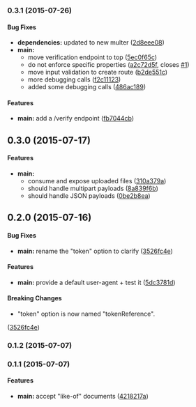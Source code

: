 ### 0.3.1 (2015-07-26)


#### Bug Fixes

* **dependencies:** updated to new multer ([2d8eee08](https://github.com/voxpelli/node-micropub-express/commit/2d8eee08473ecb784510c9f4ddc49ce1605f371b))
* **main:**
  * move verification endpoint to top ([5ec0f65c](https://github.com/voxpelli/node-micropub-express/commit/5ec0f65cf479d668977997ea559639026e89b1ff))
  * do not enforce specific properties ([a2c72d5f](https://github.com/voxpelli/node-micropub-express/commit/a2c72d5f97c98ddb1925ca3c51ee91c134178807), closes [#1](https://github.com/voxpelli/node-micropub-express/issues/1))
  * move input validation to create route ([b2de551c](https://github.com/voxpelli/node-micropub-express/commit/b2de551c9d96297ae2a92d1d8b174150b2877d9d))
  * more debugging calls ([f2c11123](https://github.com/voxpelli/node-micropub-express/commit/f2c11123a8f72ab5458e3b7921896947728c434a))
  * added some debugging calls ([486ac189](https://github.com/voxpelli/node-micropub-express/commit/486ac189673c0b8f366be32313bf4ad621d2cef5))


#### Features

* **main:** add a /verify endpoint ([fb7044cb](https://github.com/voxpelli/node-micropub-express/commit/fb7044cb75bd681530fa0214949d0689cdbabe65))


## 0.3.0 (2015-07-17)


#### Features

* **main:**
  * consume and expose uploaded files ([310a379a](https://github.com/voxpelli/node-micropub-express/commit/310a379a0a2bc491b55f7e307ba6c8b8ba21c910))
  * should handle multipart payloads ([8a839f6b](https://github.com/voxpelli/node-micropub-express/commit/8a839f6b23f829a3913fec08e5220fd859ff8648))
  * should handle JSON payloads ([0be2b8ea](https://github.com/voxpelli/node-micropub-express/commit/0be2b8eab769c44e75c2465b6005c6407d775b60))


## 0.2.0 (2015-07-16)


#### Bug Fixes

* **main:** rename the "token" option to clarify ([3526fc4e](https://github.com/voxpelli/node-micropub-express/commit/3526fc4eef8db98813af90ba09738488e326b397))


#### Features

* **main:** provide a default user-agent + test it ([5dc3781d](https://github.com/voxpelli/node-micropub-express/commit/5dc3781df12e8b40b0779000bda1c4a3d60ac348))


#### Breaking Changes

* "token" option is now named "tokenReference".

 ([3526fc4e](https://github.com/voxpelli/node-micropub-express/commit/3526fc4eef8db98813af90ba09738488e326b397))


### 0.1.2 (2015-07-07)


### 0.1.1 (2015-07-07)


#### Features

* **main:** accept "like-of" documents ([4218217a](https://github.com/bloglovin/node-micropub-express/commit/4218217a9576c281d5eef3055dc9a85a9a16b9e0))

